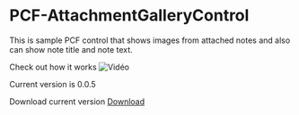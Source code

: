 # PCF-AttachmentGalleryControl

This is sample PCF control that shows images from attached notes and also can show note title and note text.

Check out how it works
![Vidéo](https://youtu.be/oILXbhZEcQI)

Current version is 0.0.5

Download current version
[Download](https://github.com/OOlashyn/PCF-AttachmentGalleryControl/releases/)
